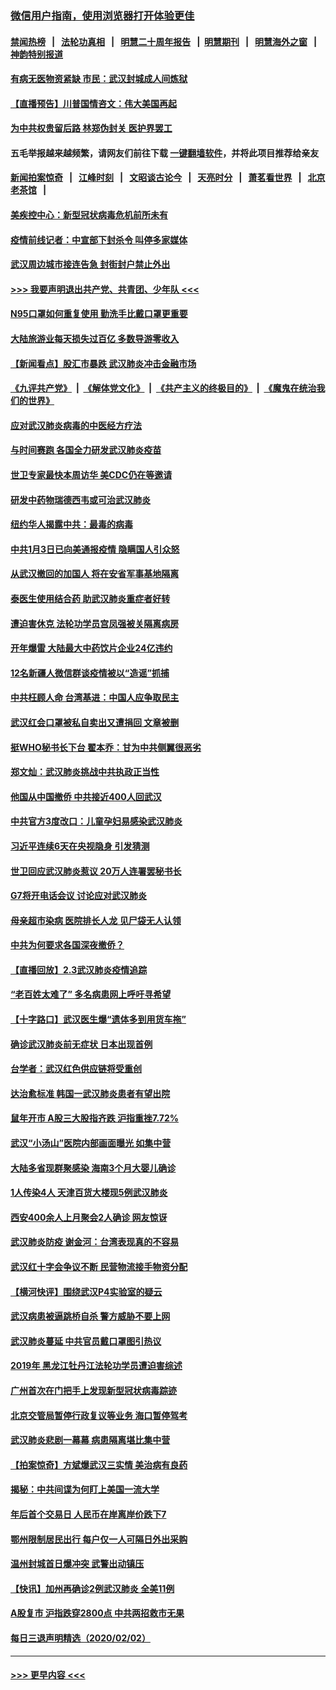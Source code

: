 ### [微信用户指南，使用浏览器打开体验更佳](https://github.com/gfw-breaker/banned-news1/blob/master/indexes/wechat-guide.md?t=0)
#### [禁闻热榜](热点新闻.md?t=0)  &nbsp;&nbsp;|&nbsp;&nbsp; [法轮功真相](https://github.com/gfw-breaker/truth/blob/master/README.md?t=0) &nbsp;&nbsp;|&nbsp;&nbsp; [明慧二十周年报告](https://github.com/gfw-breaker/mh-reports/blob/master/README.md?t=0) &nbsp;&nbsp;|&nbsp;&nbsp;[明慧期刊](https://github.com/gfw-breaker/mh-qikan) &nbsp;&nbsp;|&nbsp;&nbsp; [明慧海外之窗](https://github.com/gfw-breaker/mh-news/blob/master/README.md?t=0) &nbsp;&nbsp;|&nbsp;&nbsp; [神韵特别报道](https://github.com/gfw-breaker/mh-news/blob/master/shenyun.md?t=0)
#### [有病无医物资紧缺 市民：武汉封城成人间炼狱](../pages/nsc413/n11839878.md?t=02040633) 
#### [【直播预告】川普国情咨文：伟大美国再起](../pages/nsc413/n11842079.md?t=02040633) 
#### [为中共权贵留后路 林郑伪封关 医护界罢工](../pages/nsc413/n11842359.md?t=02040633) 
#### 五毛举报越来越频繁，请网友们前往下载 [一键翻墙软件](https://github.com/gfw-breaker/ssr-accounts)，并将此项目推荐给亲友
#### [新闻拍案惊奇](https://github.com/gfw-breaker/banned-news1/blob/master/pages/link4.md) &nbsp;&nbsp;|&nbsp;&nbsp; [江峰时刻](https://github.com/gfw-breaker/banned-news1/blob/master/pages/link4.md) &nbsp;&nbsp;|&nbsp;&nbsp; [文昭谈古论今](https://github.com/gfw-breaker/banned-news1/blob/master/pages/link4.md) &nbsp;&nbsp;|&nbsp;&nbsp; [天亮时分](https://github.com/gfw-breaker/banned-news1/blob/master/pages/link4.md) &nbsp;&nbsp;|&nbsp;&nbsp; [萧茗看世界](https://github.com/gfw-breaker/banned-news1/blob/master/pages/link4.md) &nbsp;&nbsp;|&nbsp;&nbsp; [北京老茶馆](https://github.com/gfw-breaker/banned-news1/blob/master/pages/link4.md) &nbsp;&nbsp;|&nbsp;&nbsp; 
#### [美疾控中心：新型冠状病毒危机前所未有](../pages/nsc413/n11842406.md?t=02040633) 
#### [疫情前线记者：中宣部下封杀令 叫停多家媒体](../pages/nsc413/n11842178.md?t=02040633) 
#### [武汉周边城市接连告急 封街封户禁止外出](../pages/nsc413/n11842277.md?t=02040633) 
#### [>>> 我要声明退出共产党、共青团、少年队 <<<](https://github.com/begood0513/goodnews/blob/master/quit/letter.md) 
#### [N95口罩如何重复使用 勤洗手比戴口罩更重要](../pages/nsc413/n11842236.md?t=02040633) 
#### [大陆旅游业每天损失过百亿 多数导游零收入](../pages/nsc413/n11842179.md?t=02040633) 
#### [【新闻看点】股汇市暴跌 武汉肺炎冲击金融市场](../pages/nsc413/n11842216.md?t=02040633) 
#### [《九评共产党》](https://github.com/begood0513/9ping.md/blob/master/README.md) &nbsp;|&nbsp; [《解体党文化》](../../../../jtdwh.md/blob/master/README.md)  &nbsp;|&nbsp; [《共产主义的终极目的》](../../../../gczydzjmd.md/blob/master/README.md) &nbsp;|&nbsp; [《魔鬼在统治我们的世界》](../../../../mgztzwmdsj.md/blob/master/README.md) 
#### [应对武汉肺炎病毒的中医经方疗法](../pages/nsc413/n11842157.md?t=02040633) 
#### [与时间赛跑  各国全力研发武汉肺炎疫苗](../pages/nsc413/n11842149.md?t=02040633) 
#### [世卫专家最快本周访华 美CDC仍在等邀请](../pages/nsc413/n11842198.md?t=02040633) 
#### [研发中药物瑞德西韦或可治武汉肺炎](../pages/nsc413/n11842100.md?t=02040633) 
#### [纽约华人揭露中共：最毒的病毒](../pages/nsc413/n11840631.md?t=02040633) 
#### [中共1月3日已向美通报疫情 隐瞒国人引众怒](../pages/nsc413/n11841978.md?t=02040633) 
#### [从武汉撤回的加国人 将在安省军事基地隔离](../pages/nsc413/n11840777.md?t=02040633) 
#### [泰医生使用结合药 助武汉肺炎重症者好转](../pages/nsc413/n11842096.md?t=02040633) 
#### [遭迫害休克 法轮功学员宫凤强被关隔离病房](../pages/nsc413/n11841492.md?t=02040633) 
#### [开年爆雷  大陆最大中药饮片企业24亿违约](../pages/nsc413/n11841904.md?t=02040633) 
#### [12名新疆人微信群谈疫情被以“造谣”抓捕](../pages/nsc413/n11839897.md?t=02040633) 
#### [中共枉顾人命 台湾基进：中国人应争取民主](../pages/nsc413/n11841532.md?t=02040633) 
#### [武汉红会口罩被私自卖出又遭捐回 文章被删](../pages/nsc413/n11841871.md?t=02040633) 
#### [挺WHO秘书长下台 翟本乔：甘为中共侧翼很恶劣](../pages/nsc413/n11841484.md?t=02040633) 
#### [郑文灿：武汉肺炎挑战中共执政正当性](../pages/nsc413/n11841537.md?t=02040633) 
#### [他国从中国撤侨 中共接近400人回武汉](../pages/nsc413/n11841290.md?t=02040633) 
#### [中共官方3度改口：儿童孕妇易感染武汉肺炎](../pages/nsc413/n11841631.md?t=02040633) 
#### [习近平连续6天在央视隐身 引发猜测](../pages/nsc413/n11841881.md?t=02040633) 
#### [世卫回应武汉肺炎惹议 20万人连署罢秘书长](../pages/nsc413/n11841664.md?t=02040633) 
#### [G7将开电话会议 讨论应对武汉肺炎](../pages/nsc413/n11841658.md?t=02040633) 
#### [母亲超市染病 医院排长人龙 见尸袋无人认领](../pages/nsc413/n11841762.md?t=02040633) 
#### [中共为何要求各国深夜撤侨？](../pages/nsc413/n11841731.md?t=02040633) 
#### [【直播回放】2.3武汉肺炎疫情追踪](../pages/nsc413/n11841577.md?t=02040633) 
#### [“老百姓太难了” 多名病患网上呼吁寻希望](../pages/nsc413/n11841565.md?t=02040633) 
#### [【十字路口】武汉医生爆“遗体多到用货车拖”](../pages/nsc413/n11840013.md?t=02040633) 
#### [确诊武汉肺炎前无症状 日本出现首例](../pages/nsc413/n11841567.md?t=02040633) 
#### [台学者：武汉红色供应链将受重创](../pages/nsc413/n11841596.md?t=02040633) 
#### [达治愈标准 韩国一武汉肺炎患者有望出院](../pages/nsc413/n11841523.md?t=02040633) 
#### [鼠年开市 A股三大股指齐跌 沪指重挫7.72%](../pages/nsc413/n11840461.md?t=02040633) 
#### [武汉“小汤山”医院内部画面曝光 如集中营](../pages/nsc413/n11841060.md?t=02040633) 
#### [大陆多省现群聚感染 海南3个月大婴儿确诊](../pages/nsc413/n11841274.md?t=02040633) 
#### [1人传染4人 天津百货大楼现5例武汉肺炎](../pages/nsc413/n11840677.md?t=02040633) 
#### [西安400余人上月聚会2人确诊 网友惊讶](../pages/nsc413/n11841178.md?t=02040633) 
#### [武汉肺炎防疫 谢金河：台湾表现真的不容易](../pages/nsc413/n11841120.md?t=02040633) 
#### [武汉红十字会争议不断 民营物流接手物资分配](../pages/nsc413/n11840733.md?t=02040633) 
#### [【横河快评】围绕武汉P4实验室的疑云](../pages/nsc413/n11840494.md?t=02040633) 
#### [武汉病患被逼跳桥自杀 警方威胁不要上网](../pages/nsc413/n11838521.md?t=02040633) 
#### [武汉肺炎蔓延 中共官员戴口罩图引热议](../pages/nsc413/n11840917.md?t=02040633) 
#### [2019年 黑龙江牡丹江法轮功学员遭迫害综述](../pages/nsc413/n11839335.md?t=02040633) 
#### [广州首次在门把手上发现新型冠状病毒踪迹](../pages/nsc413/n11840613.md?t=02040633) 
#### [北京交管局暂停行政复议等业务 海口暂停驾考](../pages/nsc413/n11840528.md?t=02040633) 
#### [武汉肺炎悲剧一幕幕 病患隔离堪比集中营](../pages/nsc413/n11838047.md?t=02040633) 
#### [【拍案惊奇】方斌爆武汉三实情 美治病有良药](../pages/nsc413/n11839984.md?t=02040633) 
#### [揭秘：中共间谍为何盯上美国一流大学](../pages/nsc413/n11840270.md?t=02040633) 
#### [年后首个交易日 人民币在岸离岸价跌下7](../pages/nsc413/n11840366.md?t=02040633) 
#### [鄂州限制居民出行 每户仅一人可隔日外出采购](../pages/nsc413/n11839131.md?t=02040633) 
#### [温州封城首日爆冲突 武警出动镇压](../pages/nsc413/n11839881.md?t=02040633) 
#### [【快讯】加州再确诊2例武汉肺炎 全美11例](../pages/nsc413/n11840339.md?t=02040633) 
#### [A股复市 沪指跌穿2800点 中共两招救市无果](../pages/nsc413/n11839859.md?t=02040633) 
#### [每日三退声明精选（2020/02/02）](../pages/nsc413/n11840257.md?t=02040633) 

----
#### [ >>> 更早内容 <<< ](../indexes/nsc413-earlier.md)
